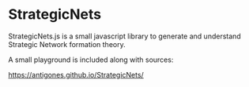 # StrategicNets

StrategicNets.js is a small javascript library to generate and understand Strategic Network formation theory.

A small playground is included along with sources:

https://antigones.github.io/StrategicNets/